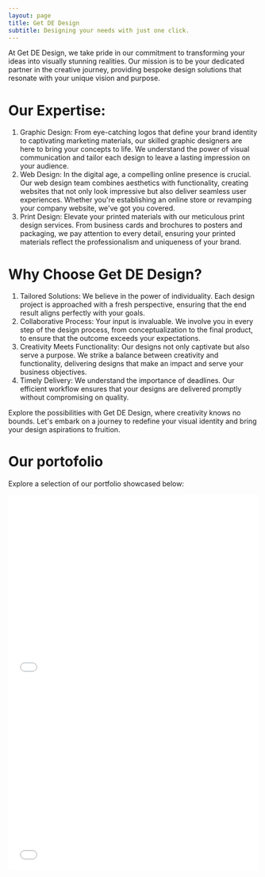 ```yaml
---
layout: page
title: Get DE Design
subtitle: Designing your needs with just one click.
---
```


At Get DE Design, we take pride in our commitment to transforming your ideas into visually stunning realities. Our 
mission is to be your dedicated partner in the creative journey, providing bespoke design solutions that resonate with 
your unique vision and purpose.

# Our Expertise:
1. Graphic Design: From eye-catching logos that define your brand identity to captivating marketing materials, our 
skilled graphic designers are here to bring your concepts to life. We understand the power of visual communication and 
tailor each design to leave a lasting impression on your audience.
2. Web Design: In the digital age, a compelling online presence is crucial. Our web design team combines aesthetics with 
functionality, creating websites that not only look impressive but also deliver seamless user experiences. Whether 
you're establishing an online store or revamping your company website, we've got you covered.
3. Print Design: Elevate your printed materials with our meticulous print design services. From business cards and 
brochures to posters and packaging, we pay attention to every detail, ensuring your printed materials reflect the 
professionalism and uniqueness of your brand.

# Why Choose Get DE Design?
1. Tailored Solutions: We believe in the power of individuality. Each design project is approached with a fresh perspective, 
ensuring that the end result aligns perfectly with your goals.
2. Collaborative Process: Your input is invaluable. We involve you in every step of the design process, from conceptualization 
to the final product, to ensure that the outcome exceeds your expectations.
3. Creativity Meets Functionality: Our designs not only captivate but also serve a purpose. We strike a balance between 
creativity and functionality, delivering designs that make an impact and serve your business objectives.
4. Timely Delivery: We understand the importance of deadlines. Our efficient workflow ensures that your designs are 
delivered promptly without compromising on quality.

Explore the possibilities with Get DE Design, where creativity knows no bounds. Let's embark on a journey to redefine 
your visual identity and bring your design aspirations to fruition.

# Our portofolio

Explore a selection of our portfolio showcased below:

<div style="max-width: 1920px;"><div style="left: 0; width: 100%; height: 0; position: relative; padding-bottom: 75%;">
<iframe src="//iframely.net/bxqHCtQ" style="top: 0; left: 0; width: 100%; height: 100%; position: absolute; border: 0;" allowfullscreen>
</iframe></div>
</div>

<div style="max-width: 1920px;"><div style="left: 0; width: 100%; height: 0; position: relative; padding-bottom: 75%;">
<iframe src="//iframely.net/unVX1eB" style="top: 0; left: 0; width: 100%; height: 100%; position: absolute; border: 0;" allowfullscreen>
</iframe></div>
</div>